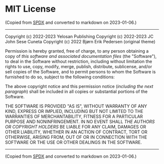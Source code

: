 # MIT License

(Copied from [SPDX](https://spdx.org/licenses/MIT.html) and converted to markdown on 2023-01-06.)

---

Copyright (c) 2022-2023 Yelosan Publishing
Copyright (c) 2022-2023 JC John Sese Cuneta
Copyright (c) 2022 Bjørn Erik Pedersen (original theme)

Permission is hereby granted, free of charge, to any person obtaining a copy of *this software and associated documentation files* (the "Software"), to deal in the Software without restriction, including without limitation the rights to use, copy, modify, merge, publish, distribute, sublicense, and/or sell copies of the Software, and to permit persons to whom the Software is furnished to do so, subject to the following conditions:

The above copyright notice and this permission notice (*including the next paragraph*) shall be included in all copies or substantial portions of the Software.

THE SOFTWARE IS PROVIDED "AS IS", WITHOUT WARRANTY OF ANY KIND, EXPRESS OR IMPLIED, INCLUDING BUT NOT LIMITED TO THE WARRANTIES OF MERCHANTABILITY, FITNESS FOR A PARTICULAR PURPOSE AND NONINFRINGEMENT. IN NO EVENT SHALL *THE AUTHORS OR COPYRIGHT HOLDERS* BE LIABLE FOR ANY CLAIM, DAMAGES OR OTHER LIABILITY, WHETHER IN AN ACTION OF CONTRACT, TORT OR OTHERWISE, ARISING FROM, OUT OF OR IN CONNECTION WITH THE SOFTWARE OR THE USE OR OTHER DEALINGS IN THE SOFTWARE.

---

(Copied from [SPDX](https://spdx.org/licenses/MIT.html) and converted to markdown on 2023-01-06.)
